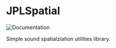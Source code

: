 # JPLSpatial
![Documentation](https://github.com/Jaytheway/JPLSpatial/actions/workflows/doxygen.yml/badge.svg)

 Simple sound spatialziation utilities library.
